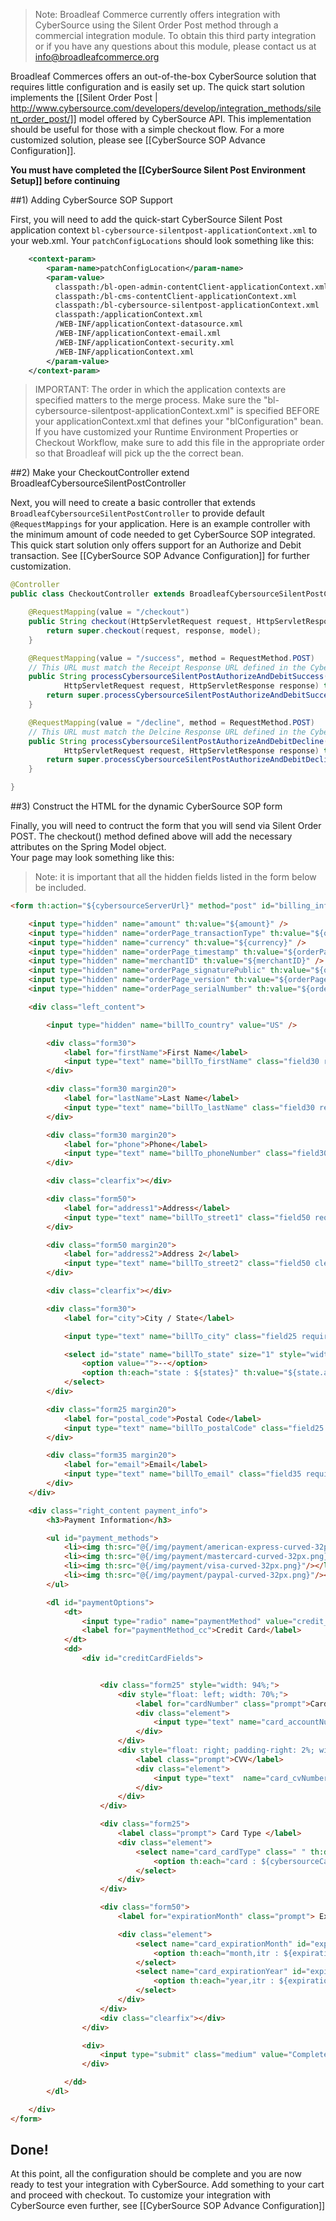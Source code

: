 > Note: Broadleaf Commerce currently offers integration with CyberSource using the Silent Order Post method through a commercial integration module. To obtain this third party integration or if you have any questions about this module, please contact us at info@broadleafcommerce.org

Broadleaf Commerces offers an out-of-the-box CyberSource solution that requires little configuration and is easily set up. 
The quick start solution implements the [[Silent Order Post | http://www.cybersource.com/developers/develop/integration_methods/silent_order_post/]] model offered by CyberSource API.
This implementation should be useful for those with a simple checkout flow. For a more customized solution, please see [[CyberSource SOP Advance Configuration]].

**You must have completed the [[CyberSource Silent Post Environment Setup]] before continuing**

##1) Adding CyberSource SOP Support

First, you will need to add the quick-start CyberSource Silent Post application context `bl-cybersource-silentpost-applicationContext.xml` to your web.xml.
Your `patchConfigLocations` should look something like this:

```xml
	<context-param>
		<param-name>patchConfigLocation</param-name>
		<param-value>
          classpath:/bl-open-admin-contentClient-applicationContext.xml
          classpath:/bl-cms-contentClient-applicationContext.xml
          classpath:/bl-cybersource-silentpost-applicationContext.xml
          classpath:/applicationContext.xml
          /WEB-INF/applicationContext-datasource.xml
          /WEB-INF/applicationContext-email.xml
          /WEB-INF/applicationContext-security.xml
          /WEB-INF/applicationContext.xml
        </param-value>
	</context-param>
```
> IMPORTANT: The order in which the application contexts are specified matters to the merge process. Make sure the "bl-cybersource-silentpost-applicationContext.xml" is specified BEFORE your applicationContext.xml that defines your "blConfiguration" bean. If you have customized your Runtime Environment Properties or Checkout Workflow, make sure to add this file in the appropriate order so that Broadleaf will pick up the the correct bean.

##2) Make your CheckoutController extend BroadleafCybersourceSilentPostController

Next, you will need to create a basic controller that extends `BroadleafCybersourceSilentPostController` to provide default `@RequestMappings` for your application.
Here is an example controller with the minimum amount of code needed to get CyberSource SOP integrated. 
This quick start solution only offers support for an Authorize and Debit transaction. See [[CyberSource SOP Advance Configuration]] for further customization.

```java
@Controller
public class CheckoutController extends BroadleafCybersourceSilentPostController {

    @RequestMapping(value = "/checkout")
    public String checkout(HttpServletRequest request, HttpServletResponse response, Model model) {
        return super.checkout(request, response, model);
    }

    @RequestMapping(value = "/success", method = RequestMethod.POST)
    // This URL must match the Receipt Response URL defined in the CyberSource Business Center
    public String processCybersourceSilentPostAuthorizeAndDebitSuccess(Model model,
            HttpServletRequest request, HttpServletResponse response) throws CheckoutException, PricingException {
        return super.processCybersourceSilentPostAuthorizeAndDebitSuccess(model, request, response);
    }

    @RequestMapping(value = "/decline", method = RequestMethod.POST)
    // This URL must match the Delcine Response URL defined in the CyberSource Business Center
    public String processCybersourceSilentPostAuthorizeAndDebitDecline(Model model,
            HttpServletRequest request, HttpServletResponse response) throws CheckoutException, PricingException {
        return super.processCybersourceSilentPostAuthorizeAndDebitDecline(model, request, response);
    }

}
```

##3) Construct the HTML for the dynamic CyberSource SOP form

Finally, you will need to contruct the form that you will send via Silent Order POST. The checkout() method defined above will add the necessary attributes on the Spring Model object.  
Your page may look something like this:

> Note: it is important that all the hidden fields listed in the form below be included.

```html
<form th:action="${cybersourceServerUrl}" method="post" id="billing_info">

    <input type="hidden" name="amount" th:value="${amount}" />
    <input type="hidden" name="orderPage_transactionType" th:value="${orderPage_transactionType}" />
    <input type="hidden" name="currency" th:value="${currency}" />
    <input type="hidden" name="orderPage_timestamp" th:value="${orderPage_timestamp}" />
    <input type="hidden" name="merchantID" th:value="${merchantID}" />
    <input type="hidden" name="orderPage_signaturePublic" th:value="${orderPage_signaturePublic}" />
    <input type="hidden" name="orderPage_version" th:value="${orderPage_version}" />
    <input type="hidden" name="orderPage_serialNumber" th:value="${orderPage_serialNumber}" />

    <div class="left_content">

        <input type="hidden" name="billTo_country" value="US" />

        <div class="form30">
            <label for="firstName">First Name</label>
            <input type="text" name="billTo_firstName" class="field30 required clearable" th:disabled="${!validShipping}" />
        </div>

        <div class="form30 margin20">
            <label for="lastName">Last Name</label>
            <input type="text" name="billTo_lastName" class="field30 required clearable" th:disabled="${!validShipping}" />
        </div>

        <div class="form30 margin20">
            <label for="phone">Phone</label>
            <input type="text" name="billTo_phoneNumber" class="field30 clearable" th:disabled="${!validShipping}"/>
        </div>

        <div class="clearfix"></div>

        <div class="form50">
            <label for="address1">Address</label>
            <input type="text" name="billTo_street1" class="field50 required clearable" th:disabled="${!validShipping}" />
        </div>

        <div class="form50 margin20">
            <label for="address2">Address 2</label>
            <input type="text" name="billTo_street2" class="field50 clearable" th:disabled="${!validShipping}" />
        </div>

        <div class="clearfix"></div>

        <div class="form30">
            <label for="city">City / State</label>

            <input type="text" name="billTo_city" class="field25 required clearable" th:disabled="${!validShipping}" />

            <select id="state" name="billTo_state" size="1" style="width: 48px;" class="required clearable" th:disabled="${!validShipping}">
                <option value="">--</option>
                <option th:each="state : ${states}" th:value="${state.abbreviation}" th:text="${state.abbreviation}"></option>
            </select>
        </div>

        <div class="form25 margin20">
            <label for="postal_code">Postal Code</label>
            <input type="text" name="billTo_postalCode" class="field25 clearable" th:disabled="${!validShipping}" />
        </div>

        <div class="form35 margin20">
            <label for="email">Email</label>
            <input type="text" name="billTo_email" class="field35 required clearable" th:disabled="${!validShipping}" />
        </div>
    </div>

    <div class="right_content payment_info">
        <h3>Payment Information</h3>

        <ul id="payment_methods">
            <li><img th:src="@{/img/payment/american-express-curved-32px.png}"/></li>
            <li><img th:src="@{/img/payment/mastercard-curved-32px.png}"/></li>
            <li><img th:src="@{/img/payment/visa-curved-32px.png}"/></li>
            <li><img th:src="@{/img/payment/paypal-curved-32px.png}"/></li>
        </ul>

        <dl id="paymentOptions">
            <dt>
                <input type="radio" name="paymentMethod" value="credit_card" id="paymentMethod_cc" />
                <label for="paymentMethod_cc">Credit Card</label>
            </dt>
            <dd>
                <div id="creditCardFields">


                    <div class="form25" style="width: 94%;">
                        <div style="float: left; width: 70%;">
                            <label for="cardNumber" class="prompt">Card Number</label>
                            <div class="element">
                                <input type="text" name="card_accountNumber" value="" id="cardNumber" class="field30" autocomplete="off" style="width: 100%" th:disabled="${!validShipping}" />
                            </div>
                        </div>
                        <div style="float: right; padding-right: 2%; width: 16%">
                            <label class="prompt">CVV</label>
                            <div class="element">
                                <input type="text"  name="card_cvNumber" id="securityCode" class="field30" autocomplete="off" style="width: 100%"  th:disabled="${!validShipping}"/>
                            </div>
                        </div>
                    </div>

                    <div class="form25">
                        <label class="prompt"> Card Type </label>
                        <div class="element">
                            <select name="card_cardType" class=" " th:disabled="${!validShipping}">
                                <option th:each="card : ${cybersourceCardTypes}" th:value="${card.value}" th:text="${card.key}"></option>
                            </select>
                        </div>
                    </div>

                    <div class="form50">
                        <label for="expirationMonth" class="prompt"> Expiration Date </label>

                        <div class="element">
                            <select name="card_expirationMonth" id="expirationMonth" class=" " th:disabled="${!validShipping}">
                                <option th:each="month,itr : ${expirationMonths}" th:value="${itr.count}" th:text="${month}"></option>
                            </select>
                            <select name="card_expirationYear" id="expirationYear" class=" " th:disabled="${!validShipping}">
                                <option th:each="year,itr : ${expirationYears}" th:value="${year}" th:text="${year}"></option>
                            </select>
                        </div>
                    </div>
                    <div class="clearfix"></div>
                </div>

                <div>
                    <input type="submit" class="medium" value="Complete Order" th:disabled="${!validShipping}" th:classappend="${validShipping}? 'red' : 'gray'"/>
                </div>

            </dd>
        </dl>

    </div>
</form>
```

## Done!
At this point, all the configuration should be complete and you are now ready to test your integration with CyberSource. Add something to your cart and proceed with checkout.
To customize your integration with CyberSource even further, see [[CyberSource SOP Advance Configuration]] 